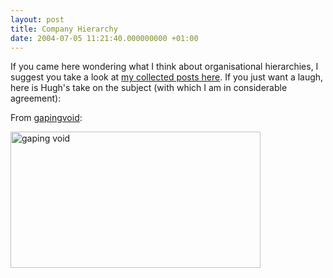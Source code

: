 ```yaml
---
layout: post
title: Company Hierarchy
date: 2004-07-05 11:21:40.000000000 +01:00
---
```

If you came here wondering what I think about organisational hierarchies, I suggest you take a look at <a href="https://www.dominicsayers.com/management/">my collected posts here</a>. If you just want a laugh, here is Hugh's take on the subject (with which I am in considerable agreement): 

From <a href="https://www.gapingvoid.com">gapingvoid</a>:

<img border="0" width="400" src="https://www.giamilinovich.com/giapics/gapingvoid1.jpg" alt="gaping void" height="218" />

